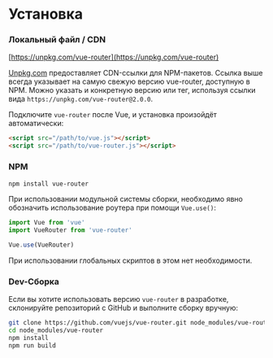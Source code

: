 # Установка

### Локальный файл / CDN

[https://unpkg.com/vue-router](https://unpkg.com/vue-router)

[Unpkg.com](https://unpkg.com) предоставляет CDN-ссылки для NPM-пакетов. Ссылка выше всегда указывает на самую свежую версию vue-router, доступную в NPM. Можно указать и конкретную версию или тег, используя ссылки вида `https://unpkg.com/vue-router@2.0.0`.

Подключите `vue-router` после Vue, и установка произойдёт автоматически:

``` html
<script src="/path/to/vue.js"></script>
<script src="/path/to/vue-router.js"></script>
```

### NPM

``` bash
npm install vue-router
```

При использовании модульной системы сборки, необходимо явно обозначить использование роутера при помощи `Vue.use()`:

``` js
import Vue from 'vue'
import VueRouter from 'vue-router'

Vue.use(VueRouter)
```

При использовании глобальных скриптов в этом нет необходимости.

### Dev-Сборка

Если вы хотите использовать версию `vue-router` в разработке, склонируйте репозиторий с GitHub и выполните сборку вручную:

``` bash
git clone https://github.com/vuejs/vue-router.git node_modules/vue-router
cd node_modules/vue-router
npm install
npm run build
```
